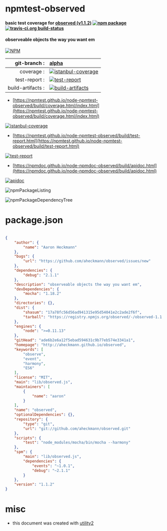 # npmtest-observed

#### basic test coverage for  [observed (v1.1.2)](http://aheckmann.github.io/observed)  [![npm package](https://img.shields.io/npm/v/npmtest-observed.svg?style=flat-square)](https://www.npmjs.org/package/npmtest-observed) [![travis-ci.org build-status](https://api.travis-ci.org/npmtest/node-npmtest-observed.svg)](https://travis-ci.org/npmtest/node-npmtest-observed)

#### observeable objects the way you want em

[![NPM](https://nodei.co/npm/observed.png?downloads=true&downloadRank=true&stars=true)](https://www.npmjs.com/package/observed)

| git-branch : | [alpha](https://github.com/npmtest/node-npmtest-observed/tree/alpha)|
|--:|:--|
| coverage : | [![istanbul-coverage](https://npmtest.github.io/node-npmtest-observed/build/coverage.badge.svg)](https://npmtest.github.io/node-npmtest-observed/build/coverage.html/index.html)|
| test-report : | [![test-report](https://npmtest.github.io/node-npmtest-observed/build/test-report.badge.svg)](https://npmtest.github.io/node-npmtest-observed/build/test-report.html)|
| build-artifacts : | [![build-artifacts](https://npmtest.github.io/node-npmtest-observed/glyphicons_144_folder_open.png)](https://github.com/npmtest/node-npmtest-observed/tree/gh-pages/build)|

- [https://npmtest.github.io/node-npmtest-observed/build/coverage.html/index.html](https://npmtest.github.io/node-npmtest-observed/build/coverage.html/index.html)

[![istanbul-coverage](https://npmtest.github.io/node-npmtest-observed/build/screenCapture.buildCi.browser.%252Ftmp%252Fbuild%252Fcoverage.lib.html.png)](https://npmtest.github.io/node-npmtest-observed/build/coverage.html/index.html)

- [https://npmtest.github.io/node-npmtest-observed/build/test-report.html](https://npmtest.github.io/node-npmtest-observed/build/test-report.html)

[![test-report](https://npmtest.github.io/node-npmtest-observed/build/screenCapture.buildCi.browser.%252Ftmp%252Fbuild%252Ftest-report.html.png)](https://npmtest.github.io/node-npmtest-observed/build/test-report.html)

- [https://npmdoc.github.io/node-npmdoc-observed/build/apidoc.html](https://npmdoc.github.io/node-npmdoc-observed/build/apidoc.html)

[![apidoc](https://npmdoc.github.io/node-npmdoc-observed/build/screenCapture.buildCi.browser.%252Ftmp%252Fbuild%252Fapidoc.html.png)](https://npmdoc.github.io/node-npmdoc-observed/build/apidoc.html)

![npmPackageListing](https://npmtest.github.io/node-npmtest-observed/build/screenCapture.npmPackageListing.svg)

![npmPackageDependencyTree](https://npmtest.github.io/node-npmtest-observed/build/screenCapture.npmPackageDependencyTree.svg)



# package.json

```json

{
    "author": {
        "name": "Aaron Heckmann"
    },
    "bugs": {
        "url": "https://github.com/aheckmann/observed/issues/new"
    },
    "dependencies": {
        "debug": "2.1.1"
    },
    "description": "observeable objects the way you want em",
    "devDependencies": {
        "mocha": "1.18.2"
    },
    "directories": {},
    "dist": {
        "shasum": "17a78fc56d56ad941315e95d54041e2c2ade2f6f",
        "tarball": "https://registry.npmjs.org/observed/-/observed-1.1.2.tgz"
    },
    "engines": {
        "node": ">=0.11.13"
    },
    "gitHead": "ade6b2e6a12f5ebad594631c9b77eb574e3341a1",
    "homepage": "http://aheckmann.github.io/observed",
    "keywords": [
        "observe",
        "event",
        "harmony",
        "ES6"
    ],
    "license": "MIT",
    "main": "lib/observed.js",
    "maintainers": [
        {
            "name": "aaron"
        }
    ],
    "name": "observed",
    "optionalDependencies": {},
    "repository": {
        "type": "git",
        "url": "git://github.com/aheckmann/observed.git"
    },
    "scripts": {
        "test": "node_modules/mocha/bin/mocha --harmony"
    },
    "spm": {
        "main": "lib/observed.js",
        "dependencies": {
            "events": "~1.0.1",
            "debug": "~2.1.1"
        }
    },
    "version": "1.1.2"
}
```



# misc
- this document was created with [utility2](https://github.com/kaizhu256/node-utility2)
